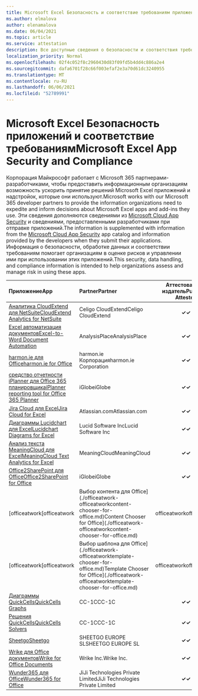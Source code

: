 ```yaml
---
title: Microsoft Excel Безопасность и соответствие требованиям приложения — все приложения
ms.author: elmalova
author: elenamalova
ms.date: 06/04/2021
ms.topic: article
ms.service: attestation
description: Все доступные сведения о безопасности и соответствия требованиям для всех Microsoft Excel приложений.
localization_priority: Normal
ms.openlocfilehash: 02f4c052f8c2960430d83f09fd5b4dd4c886a2e4
ms.sourcegitcommit: dafa6701f28c66f003efaf2e3a70d61dc3240955
ms.translationtype: MT
ms.contentlocale: ru-RU
ms.lasthandoff: 06/06/2021
ms.locfileid: "52789991"
---
```

# <a name="microsoft-excel-app-security-and-compliance"></a><span data-ttu-id="97e80-103">Microsoft Excel Безопасность приложений и соответствие требованиям</span><span class="sxs-lookup"><span data-stu-id="97e80-103">Microsoft Excel App Security and Compliance</span></span>

<span data-ttu-id="97e80-104">Корпорация Майкрософт работает с Microsoft 365 партнерами-разработчиками, чтобы предоставить информационным организациям возможность ускорить принятие решений Microsoft Excel приложений и надстройок, которые они используют.</span><span class="sxs-lookup"><span data-stu-id="97e80-104">Microsoft works with our Microsoft 365 developer partners to provide the information organizations need to expedite and inform decisions about Microsoft Excel apps and add-ins they use.</span></span> <span data-ttu-id="97e80-105">Эти сведения дополняются сведениями из [Microsoft Cloud App Security](https://www.microsoft.com/en-us/enterprise-mobility-security/cloud-app-security) и сведениями, предоставленными разработчиками при отправке приложений.</span><span class="sxs-lookup"><span data-stu-id="97e80-105">The information is supplemented with information from the [Microsoft Cloud App Security](https://www.microsoft.com/en-us/enterprise-mobility-security/cloud-app-security) app catalog and information provided by the developers when they submit their applications.</span></span> <span data-ttu-id="97e80-106">Информация о безопасности, обработке данных и соответствии требованиям помогает организациям в оценке рисков и управлении ими при использовании этих приложений.</span><span class="sxs-lookup"><span data-stu-id="97e80-106">This security, data handling, and compliance information is intended to help organizations assess and manage risk in using these apps.</span></span>

| <span data-ttu-id="97e80-107">**Приложение**</span><span class="sxs-lookup"><span data-stu-id="97e80-107">**App**</span></span> | <span data-ttu-id="97e80-108">**Partner**</span><span class="sxs-lookup"><span data-stu-id="97e80-108">**Partner**</span></span> | <span data-ttu-id="97e80-109">**Аттестованный издатель**</span><span class="sxs-lookup"><span data-stu-id="97e80-109">**Publisher Attested**</span></span> | <span data-ttu-id="97e80-110">**Сертифицировано**</span><span class="sxs-lookup"><span data-stu-id="97e80-110">**Certified**</span></span> |
|:--------|:------------|:----------------------:|:-------------:|
| [<span data-ttu-id="97e80-111">Аналитика CloudExtend для NetSuite</span><span class="sxs-lookup"><span data-stu-id="97e80-111">CloudExtend Analytics for NetSuite</span></span>](./celigo-cloudextend-analytics-for-netsuite.md) | <span data-ttu-id="97e80-112">Celigo CloudExtend</span><span class="sxs-lookup"><span data-stu-id="97e80-112">Celigo CloudExtend</span></span> | <span data-ttu-id="97e80-113">**✓**</span><span class="sxs-lookup"><span data-stu-id="97e80-113">**✓**</span></span> |  |
| [<span data-ttu-id="97e80-114">Excel автоматизация документов</span><span class="sxs-lookup"><span data-stu-id="97e80-114">Excel-to-Word Document Automation</span></span>](./analysisplace-excel-to-word-document-automation.md) | <span data-ttu-id="97e80-115">AnalysisPlace</span><span class="sxs-lookup"><span data-stu-id="97e80-115">AnalysisPlace</span></span> | <span data-ttu-id="97e80-116">**✓**</span><span class="sxs-lookup"><span data-stu-id="97e80-116">**✓**</span></span> |  |
| [<span data-ttu-id="97e80-117">harmon.ie для Office</span><span class="sxs-lookup"><span data-stu-id="97e80-117">harmon.ie for Office</span></span>](./harmonie-corporation-for-office.md) | <span data-ttu-id="97e80-118">harmon.ie Корпорация</span><span class="sxs-lookup"><span data-stu-id="97e80-118">harmon.ie Corporation</span></span> | <span data-ttu-id="97e80-119">**✓**</span><span class="sxs-lookup"><span data-stu-id="97e80-119">**✓**</span></span> |  |
| [<span data-ttu-id="97e80-120">средство отчетности iPlanner для Office 365 планировщика</span><span class="sxs-lookup"><span data-stu-id="97e80-120">iPlanner reporting tool for Office 365 Planner</span></span>](./iglobe-iplanner-reporting-tool-for-office-365-planner.md) | <span data-ttu-id="97e80-121">iGlobe</span><span class="sxs-lookup"><span data-stu-id="97e80-121">iGlobe</span></span> | <span data-ttu-id="97e80-122">**✓**</span><span class="sxs-lookup"><span data-stu-id="97e80-122">**✓**</span></span> | <img alt="Certified application badge" src="../media/certified-badge.png" height="25" width="25" /> |
| [<span data-ttu-id="97e80-123">Jira Cloud для Excel</span><span class="sxs-lookup"><span data-stu-id="97e80-123">Jira Cloud for Excel</span></span>](./atlassiancom-jira-cloud-for-excel.md) | <span data-ttu-id="97e80-124">Atlassian.com</span><span class="sxs-lookup"><span data-stu-id="97e80-124">Atlassian.com</span></span> | <span data-ttu-id="97e80-125">**✓**</span><span class="sxs-lookup"><span data-stu-id="97e80-125">**✓**</span></span> |  |
| [<span data-ttu-id="97e80-126">Диаграммы Lucidchart для Excel</span><span class="sxs-lookup"><span data-stu-id="97e80-126">Lucidchart Diagrams for Excel</span></span>](./lucid-software-inc-lucidchart-diagrams-for-excel.md) | <span data-ttu-id="97e80-127">Lucid Software Inc</span><span class="sxs-lookup"><span data-stu-id="97e80-127">Lucid Software Inc</span></span> | <span data-ttu-id="97e80-128">**✓**</span><span class="sxs-lookup"><span data-stu-id="97e80-128">**✓**</span></span> |  |
| [<span data-ttu-id="97e80-129">Анализ текста MeaningCloud для Excel</span><span class="sxs-lookup"><span data-stu-id="97e80-129">MeaningCloud Text Analytics for Excel</span></span>](./meaningcloud-text-analytics-for-excel.md) | <span data-ttu-id="97e80-130">MeaningCloud</span><span class="sxs-lookup"><span data-stu-id="97e80-130">MeaningCloud</span></span> | <span data-ttu-id="97e80-131">**✓**</span><span class="sxs-lookup"><span data-stu-id="97e80-131">**✓**</span></span> |  |
| [<span data-ttu-id="97e80-132">Office2SharePoint для Office</span><span class="sxs-lookup"><span data-stu-id="97e80-132">Office2SharePoint for Office</span></span>](./iglobe-office2sharepoint-for-office.md) | <span data-ttu-id="97e80-133">iGlobe</span><span class="sxs-lookup"><span data-stu-id="97e80-133">iGlobe</span></span> | <span data-ttu-id="97e80-134">**✓**</span><span class="sxs-lookup"><span data-stu-id="97e80-134">**✓**</span></span> | <img alt="Certified application badge" src="../media/certified-badge.png" height="25" width="25" /> |
| <span data-ttu-id="97e80-135">[officeatwork</span><span class="sxs-lookup"><span data-stu-id="97e80-135">[officeatwork</span></span> | <span data-ttu-id="97e80-136">Выбор контента для Office](./officeatwork-officeatworkcontent-chooser-for-office.md)</span><span class="sxs-lookup"><span data-stu-id="97e80-136">Content Chooser for Office](./officeatwork-officeatworkcontent-chooser-for-office.md)</span></span> | <span data-ttu-id="97e80-137">officeatwork</span><span class="sxs-lookup"><span data-stu-id="97e80-137">officeatwork</span></span> | <span data-ttu-id="97e80-138">**✓**</span><span class="sxs-lookup"><span data-stu-id="97e80-138">**✓**</span></span> | <img alt="Certified application badge" src="../media/certified-badge.png" height="25" width="25" /> |
| <span data-ttu-id="97e80-139">[officeatwork</span><span class="sxs-lookup"><span data-stu-id="97e80-139">[officeatwork</span></span> | <span data-ttu-id="97e80-140">Выбор шаблона для Office](./officeatwork-officeatworktemplate-chooser-for-office.md)</span><span class="sxs-lookup"><span data-stu-id="97e80-140">Template Chooser for Office](./officeatwork-officeatworktemplate-chooser-for-office.md)</span></span> | <span data-ttu-id="97e80-141">officeatwork</span><span class="sxs-lookup"><span data-stu-id="97e80-141">officeatwork</span></span> | <span data-ttu-id="97e80-142">**✓**</span><span class="sxs-lookup"><span data-stu-id="97e80-142">**✓**</span></span> | <img alt="Certified application badge" src="../media/certified-badge.png" height="25" width="25" /> |
| [<span data-ttu-id="97e80-143">Диаграммы QuickCells</span><span class="sxs-lookup"><span data-stu-id="97e80-143">QuickCells Graphs</span></span>](./cc-1c-quickcells-graphs.md) | <span data-ttu-id="97e80-144">CC-1C</span><span class="sxs-lookup"><span data-stu-id="97e80-144">CC-1C</span></span> | <span data-ttu-id="97e80-145">**✓**</span><span class="sxs-lookup"><span data-stu-id="97e80-145">**✓**</span></span> |  |
| [<span data-ttu-id="97e80-146">Решения QuickCells</span><span class="sxs-lookup"><span data-stu-id="97e80-146">QuickCells Solvers</span></span>](./cc-1c-quickcells-solvers.md) | <span data-ttu-id="97e80-147">CC-1C</span><span class="sxs-lookup"><span data-stu-id="97e80-147">CC-1C</span></span> | <span data-ttu-id="97e80-148">**✓**</span><span class="sxs-lookup"><span data-stu-id="97e80-148">**✓**</span></span> |  |
| [<span data-ttu-id="97e80-149">Sheetgo</span><span class="sxs-lookup"><span data-stu-id="97e80-149">Sheetgo</span></span>](./sheetgo-europe-sl.md) | <span data-ttu-id="97e80-150">SHEETGO EUROPE SL</span><span class="sxs-lookup"><span data-stu-id="97e80-150">SHEETGO EUROPE SL</span></span> | <span data-ttu-id="97e80-151">**✓**</span><span class="sxs-lookup"><span data-stu-id="97e80-151">**✓**</span></span> |  |
| [<span data-ttu-id="97e80-152">Wrike для Office документов</span><span class="sxs-lookup"><span data-stu-id="97e80-152">Wrike for Office Documents</span></span>](./wrike-inc-for-office-documents.md) | <span data-ttu-id="97e80-153">Wrike Inc.</span><span class="sxs-lookup"><span data-stu-id="97e80-153">Wrike Inc.</span></span> | <span data-ttu-id="97e80-154">**✓**</span><span class="sxs-lookup"><span data-stu-id="97e80-154">**✓**</span></span> | <img alt="Certified application badge" src="../media/certified-badge.png" height="25" width="25" /> |
| [<span data-ttu-id="97e80-155">Wunder365 для Office</span><span class="sxs-lookup"><span data-stu-id="97e80-155">Wunder365 for Office</span></span>](./jiji-technologies-private-limited-wunder365-for-office.md) | <span data-ttu-id="97e80-156">JiJi Technologies Private Limited</span><span class="sxs-lookup"><span data-stu-id="97e80-156">JiJi Technologies Private Limited</span></span> | <span data-ttu-id="97e80-157">**✓**</span><span class="sxs-lookup"><span data-stu-id="97e80-157">**✓**</span></span> |  |
